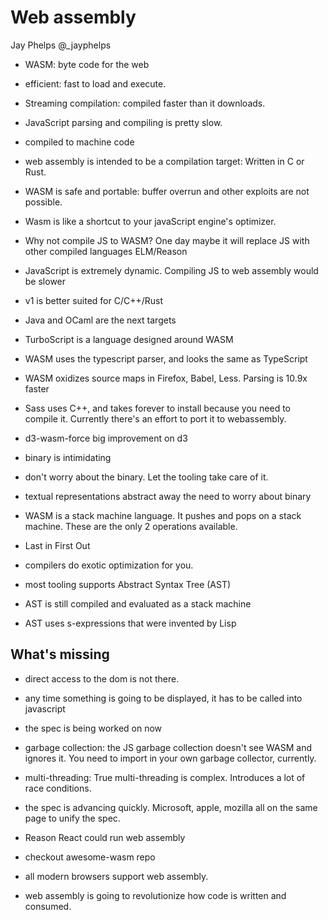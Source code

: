 # Web assembly

Jay Phelps @_jayphelps

- WASM: byte code for the web
- efficient: fast to load and execute. 
- Streaming compilation: compiled faster than it downloads.
- JavaScript parsing and compiling is pretty slow. 
- compiled to machine code
- web assembly is intended to be a compilation target: Written in C or Rust.
- WASM is safe and portable: buffer overrun and other exploits are not possible.
- Wasm is like a shortcut to your javaScript engine's optimizer. 
- Why not compile JS to WASM? One day maybe it will replace JS with other compiled languages ELM/Reason
- JavaScript is extremely dynamic. Compiling JS to web assembly would be slower
- v1 is better suited for C/C++/Rust
- Java and OCaml are the next targets
- TurboScript is a language designed around WASM
- WASM uses the typescript parser, and looks the same as TypeScript
- WASM oxidizes source maps in Firefox, Babel, Less. Parsing is 10.9x faster
- Sass uses C++, and takes forever to install because you need to compile it. Currently there's an effort to port it to webassembly.
- d3-wasm-force big improvement on d3

- binary is intimidating 
- don't worry about the binary. Let the tooling take care of it. 
- textual representations abstract away the need to worry about binary

- WASM is a stack machine language. It pushes and pops on a stack machine. These are the only 2 operations available. 
- Last in First Out 

- compilers do exotic optimization for you. 
- most tooling supports Abstract Syntax Tree (AST)
- AST is still compiled and evaluated as a stack machine
- AST uses s-expressions that were invented by Lisp

## What's missing

- direct access to the dom is not there. 
- any time something is going to be displayed, it has to be called into javascript
- the spec is being worked on now
- garbage collection: the JS garbage collection doesn't see WASM and ignores it. You need to import in your own garbage collector, currently.
- multi-threading: True multi-threading is complex. Introduces a lot of race conditions. 
- the spec is advancing quickly. Microsoft, apple, mozilla all on the same page to unify the spec. 
- Reason React could run web assembly
- checkout awesome-wasm repo
- all modern browsers support web assembly. 

- web assembly is going to revolutionize how code is written and consumed.
 

